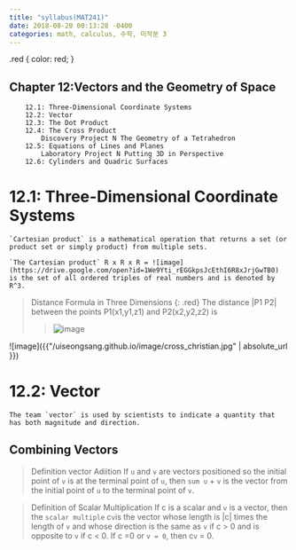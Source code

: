 ```yaml
---
title: "syllabus(MAT241)"
date: 2018-08-20 00:13:28 -0400
categories: math, calculus, 수학, 미적분 3
---
```

.red {
  color: red;
}

## Chapter 12:Vectors and the Geometry of Space
        12.1: Three-Dimensional Coordinate Systems
        12.2: Vector
        12.3: The Dot Product
        12.4: The Cross Product
            Discovery Project N The Geometry of a Tetrahedron
        12.5: Equations of Lines and Planes
            Laboratory Project N Putting 3D in Perspective
        12.6: Cylinders and Quadric Surfaces

# 12.1: Three-Dimensional Coordinate Systems
    `Cartesian product` is a mathematical operation that returns a set (or product set or simply product) from multiple sets. 

    `The Cartesian product` R x R x R = ![image](https://drive.google.com/open?id=1We9Yti_rEGGkpsJcEthI6R8xJrjGwTB0) is the set of all ordered triples of real numbers and is denoted by R^3.
    
> Distance Formula in Three Dimensions {: .red} The distance |P1 P2| between the points P1(x1,y1,z1) and P2(x2,y2,z2) is
>> ![image](https://drive.google.com/open?id=11PN999rKV4SqJZVsqH-j7zH7YohWk69i)

![image]({{"/uiseongsang.github.io/image/cross_christian.jpg" | absolute_url }})

# 12.2: Vector
    The team `vector` is used by scientists to indicate a quantity that has both magnitude and direction.

## Combining Vectors

> Definition vector Adiition
    If `u` and `v` are vectors positioned so the initial point of `v` is at the terminal point of `u`, then `sum u` + `v` is the vector from the initial point of `u` to the terminal point of `v`.

> Definition of Scalar Multiplication
    If c is a scalar and `v` is a vector, then the `scalar multiple` c`v`is the vector whose length is |c| times the length of `v` and whose direction is the same as `v` if c > 0 and is opposite to `v` if c < 0. If c =0 or `v = 0`, then c`v` = 0.